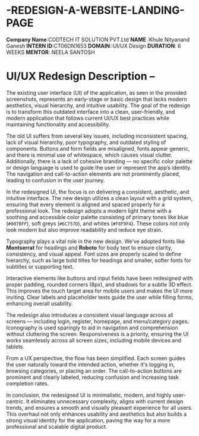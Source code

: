 # -REDESIGN-A-WEBSITE-LANDING-PAGE
**Company Name**:CODTECH IT SOLUTION PVT.Ltd
**NAME** :Khule Nityanand Ganesh
**INTERN ID**:CT06DN1653
**DOMAIN**::UI/UX Design
**DURATION**: 6 WEEKS
**MENTOR**: NEELA SANTOSH
# UI/UX Redesign Description –

The existing user interface (UI) of the application, as seen in the provided screenshots, represents an early-stage or basic design that lacks modern aesthetics, visual hierarchy, and intuitive usability. The goal of the redesign is to transform this outdated interface into a clean, user-friendly, and modern application that follows current UI/UX best practices while maintaining functionality and accessibility.

The old UI suffers from several key issues, including inconsistent spacing, lack of visual hierarchy, poor typography, and outdated styling of components. Buttons and form fields are misaligned, fonts appear generic, and there is minimal use of whitespace, which causes visual clutter. Additionally, there is a lack of cohesive branding — no specific color palette or design language is used to guide the user or represent the app’s identity. The navigation and call-to-action elements are not prominently placed, leading to confusion in the user journey.

In the redesigned UI, the focus is on delivering a consistent, aesthetic, and intuitive interface. The new design utilizes a clean layout with a grid system, ensuring that every element is aligned and spaced properly for a professional look. The redesign adopts a modern light theme with a soothing and accessible color palette consisting of primary tones like blue (`#007BFF`), soft greys (`#6C757D`), and whites (`#F8F9FA`). These colors not only look modern but also improve readability and reduce eye strain.

Typography plays a vital role in the new design. We’ve adopted fonts like **Montserrat** for headings and **Roboto** for body text to ensure clarity, consistency, and visual appeal. Font sizes are properly scaled to define hierarchy, such as large bold titles for headings and smaller, softer fonts for subtitles or supporting text.

Interactive elements like buttons and input fields have been redesigned with proper padding, rounded corners (8px), and shadows for a subtle 3D effect. This improves the touch target area for mobile users and makes the UI more inviting. Clear labels and placeholder texts guide the user while filling forms, enhancing overall usability.

The redesign also introduces a consistent visual language across all screens — including login, register, homepage, and menu/category pages. Iconography is used sparingly to aid in navigation and comprehension without cluttering the screen. Responsiveness is a priority, ensuring the UI works seamlessly across all screen sizes, including mobile devices and tablets.

From a UX perspective, the flow has been simplified. Each screen guides the user naturally toward the intended action, whether it's logging in, browsing categories, or placing an order. The call-to-action buttons are prominent and clearly labeled, reducing confusion and increasing task completion rates.

In conclusion, the redesigned UI is minimalistic, modern, and highly user-centric. It eliminates unnecessary complexity, aligns with current design trends, and ensures a smooth and visually pleasant experience for all users. This overhaul not only enhances usability and aesthetics but also builds a strong visual identity for the application, paving the way for a more professional and scalable digital product.
